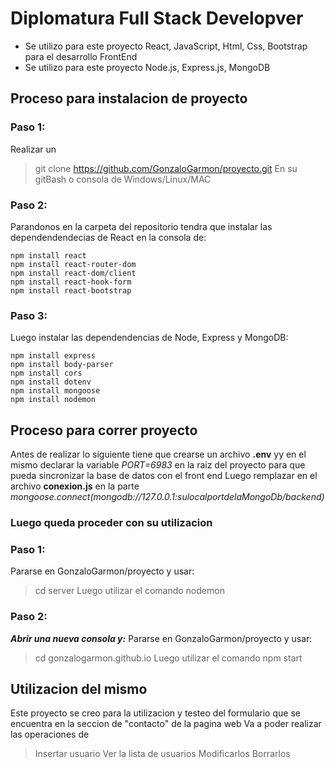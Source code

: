 # Diplomatura Full Stack Developver
 - Se utilizo para este proyecto React, JavaScript, Html, Css, Bootstrap para el desarrollo FrontEnd
 - Se utilizo para este proyecto Node.js, Express.js, MongoDB
   
## Proceso para instalacion de proyecto
### Paso 1:
Realizar un 
> git clone https://github.com/GonzaloGarmon/proyecto.git
En su gitBash o consola de Windows/Linux/MAC

### Paso 2:
Parandonos en la carpeta del repositorio tendra que instalar las dependendendecias de React en la consola de:
 ```
 npm install react
 npm install react-router-dom
 npm install react-dom/client
 npm install react-hook-form
 npm install react-bootstrap

```
### Paso 3:
Luego instalar las dependendencias de Node, Express y MongoDB:
 ```
 npm install express
 npm install body-parser
 npm install cors
 npm install dotenv
 npm install mongoose
 npm install nodemon

```
## Proceso para correr proyecto

Antes de realizar lo siguiente tiene que crearse un archivo **.env** yy en el mismo declarar la variable *PORT=6983* 
en la raiz del proyecto para que pueda sincronizar la base de datos con el front end
Luego remplazar en el archivo **conexion.js** en la parte *mongoose.connect(mongodb://127.0.0.1:sulocalportdelaMongoDb/backend)*



### Luego queda proceder con su utilizacion
### Paso 1:
Pararse en GonzaloGarmon/proyecto y usar:
> cd server
Luego utilizar el comando nodemon 

### Paso 2:
***Abrir una nueva consola y:***
Pararse en GonzaloGarmon/proyecto y usar:
> cd gonzalogarmon.github.io
Luego utilizar el comando npm start 

## Utilizacion del mismo

Este proyecto se creo para la utilizacion y testeo del formulario que se encuentra en la seccion de "contacto" de la pagina web 
Va a poder realizar las operaciones de 
> Insertar usuario
> Ver la lista de usuarios
> Modificarlos
> Borrarlos











